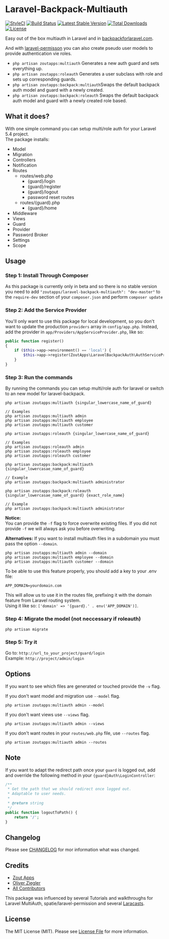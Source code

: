 # Laravel-Backpack-Multiauth

[![StyleCI](https://styleci.io/repos/95968915/shield)](https://styleci.io/repos/95968915)
[![Build Status](https://travis-ci.org/zoutapps/laravel-backpack-multiauth.svg?branch=master)](https://travis-ci.org/zoutapps/laravel-backpack-multiauth)
[![Latest Stable Version](https://poser.pugx.org/zoutapps/laravel-backpack-multiauth/v/stable)](https://packagist.org/packages/zoutapps/laravel-backpack-multiauth)
[![Total Downloads](https://poser.pugx.org/zoutapps/laravel-backpack-multiauth/downloads)](https://packagist.org/packages/zoutapps/laravel-backpack-multiauth)
[![License](https://poser.pugx.org/zoutapps/laravel-backpack-multiauth/license)](https://packagist.org/packages/zoutapps/laravel-backpack-multiauth)

Easy out of the box multiauth in Laravel and in [backpackforlaravel.com](http://backpackforlaravel.com).

And with [laravel-permisson](https://github.com/spatie/laravel-permission) you can also create pseudo user models to provide authentication vie roles.

- `php artisan zoutapps:multiauth` Generates a new auth guard and sets everything up.
- `php artisan zoutapps:roleauth` Generates a user subclass with role and sets up corresponding guards.
- `php artisan zoutapps:backpack:multiauth`Swaps the default backpack auth model and guard with a newly created.
- `php artisan zoutapps:backpack:roleauth` Swaps the default backpack auth model and guard with a newly created role based.


## What it does?
With one simple command you can setup multi/role auth for your Laravel 5.4 project.  
The package installs:
- Model 
- Migration 
- Controllers
- Notification
- Routes
  - routes/web.php
    - {guard}/login
    - {guard}/register
    - {guard}/logout
    - password reset routes
  - routes/{guard}.php
    - {guard}/home
- Middleware
- Views
- Guard
- Provider
- Password Broker
- Settings
- Scope

## Usage

### Step 1: Install Through Composer

As this package is currently only in beta and so there is no stable version you need to add `"zoutapps/laravel-backpack-multiauth": "dev-master"` to the `require-dev` section of your `composer.json` and perform `composer update`

### Step 2: Add the Service Provider

You'll only want to use this package for local development, so you don't want to update the production `providers` array in `config/app.php`. Instead, add the provider in `app/Providers/AppServiceProvider.php`, like so:

```php
public function register()
{
	if ($this->app->environment() == 'local') {
		$this->app->register(ZoutApps\LaravelBackpackAuth\AuthServiceProvider::class);
	}
}
```

### Step 3: Run the commands

By running the commands you can setup multi/role auth for laravel or switch to an new model for laravel-backpack.

```
php artisan zoutapps:multiauth {singular_lowercase_name_of_guard}

// Examples
php artisan zoutapps:multiauth admin
php artisan zoutapps:multiauth employee
php artisan zoutapps:multiauth customer
```

```
php artisan zoutapps:roleauth {singular_lowercase_name_of_guard}

// Examples
php artisan zoutapps:roleauth admin
php artisan zoutapps:roleauth employee
php artisan zoutapps:roleauth customer
```

```
php artisan zoutapps:backpack:multiauth {singular_lowercasae_name_of_guard}

// Example
php artisan zoutapps:backpack:multiauth administrator
```

```
php artisan zoutapps:backpack:roleauth {singular_lowercasae_name_of_guard} {exact_role_name}

// Example
php artisan zoutapps:backpack:multiauth administrator
```

**Notice:**  
You can provide the `-f` flag to force overwrite existing files. If you did not provide `-f` we will always ask you before overwriting.

**Alternatives:**
If you want to install multiauth files in a subdomain you must pass the option `--domain`.
```
php artisan zoutapps:multiauth admin --domain
php artisan zoutapps:multiauth employee --domain
php artisan zoutapps:multiauth customer --domain
```

To be able to use this feature properly, you should add a key to your .env file:
```
APP_DOMAIN=yourdomain.com
```
This will allow us to use it in the routes file, prefixing it with the domain feature from Laravel routing system.  
Using it like so: `['domain' => '{guard}.' . env('APP_DOMAIN')]`.

### Step 4: Migrate the model (not neccessary if roleauth)

```
php artisan migrate
```

### Step 5: Try it

Go to: `http://url_to_your_project/guard/login`  
Example: `http://project/admin/login`

## Options

If you want to see which files are generated or touched provide the `-v` flag.

If you don't want model and migration use `--model` flag.
```
php artisan zoutapps:multiauth admin --model
```

If you don't want views use `--views` flag.
```
php artisan zoutapps:multiauth admin --views
```

If you don't want routes in your `routes/web.php` file, use `--routes` flag.

```
php artisan zoutapps:multiauth admin --routes
```

## Note
If you want to adapt the redirect path once your `guard` is logged out, add and override the following method in
your `{guard}Auth\LoginController`:

```php
/**
 * Get the path that we should redirect once logged out.
 * Adaptable to user needs.
 *
 * @return string
 */
public function logoutToPath() {
    return '/';
}
```

## Changelog

Please see [CHANGELOG](CHANGELOG.md) for mor information what was changed.

## Credits

- [Zout Apps](http://zoutapps.de)
- [Oliver Ziegler](https://github.com/OliverZiegler)
- [All Contributors](../../contributors)

This package was influenced by several Tutorials and walkthroughs for Laravel MultiAuth, spatie/laravel-permission 
and several [Laracasts](https://laracasts.com).  

## License

The MIT License (MIT). Please see [License File](LICENSE.md) for more information.
